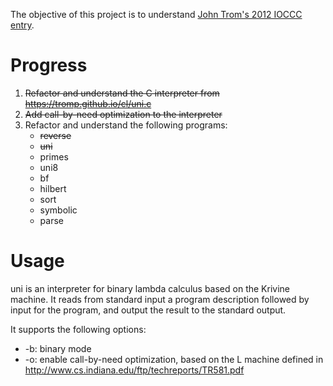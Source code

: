 The objective of this project is to understand [John Trom's 2012 IOCCC entry](http://www.ioccc.org/2012/tromp/hint.html).

# Progress

1. ~~Refactor and understand the C interpreter from https://tromp.github.io/cl/uni.c~~
2. ~~Add call-by-need optimization to the interpreter~~
3. Refactor and understand the following programs:
    * ~~reverse~~
    * ~~uni~~
    * primes
    * uni8
    * bf
    * hilbert
    * sort
    * symbolic
    * parse

# Usage
uni is an interpreter for binary lambda calculus based on the Krivine machine.
It reads from standard input a program description followed by input for the
program, and output the result to the standard output.

It supports the following options:

* -b: binary mode
* -o: enable call-by-need optimization, based on the L machine defined in http://www.cs.indiana.edu/ftp/techreports/TR581.pdf
